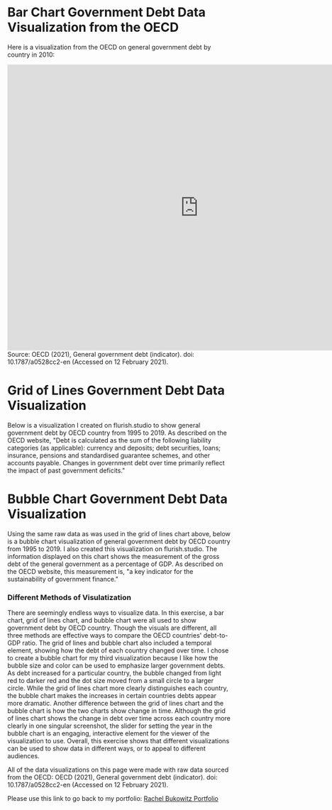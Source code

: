 # Bar Chart Government Debt Data Visualization from the OECD
Here is a visualization from the OECD on general government debt by country in 2010:
<iframe src="https://data.oecd.org/chart/6gJD" width="860" height="645" style="border: 0" mozallowfullscreen="true" webkitallowfullscreen="true" allowfullscreen="true"><a href="https://data.oecd.org/chart/6gJD" target="_blank">OECD Chart: General government debt, Total, % of GDP, Annual, 2010</a></iframe>
Source: OECD (2021), General government debt (indicator). doi: 10.1787/a0528cc2-en (Accessed on 12 February 2021).

# Grid of Lines Government Debt Data Visualization
Below is a visualization I created on flurish.studio to show general government debt by OECD country from 1995 to 2019. As described on the OECD website, "Debt is calculated as the sum of the following liability categories (as applicable): currency and deposits; debt securities, loans; insurance, pensions and standardised guarantee schemes, and other accounts payable. Changes in government debt over time primarily reflect the impact of past government deficits."
<div class="flourish-embed flourish-chart" data-src="visualisation/5283871"><script src="https://public.flourish.studio/resources/embed.js"></script></div>

# Bubble Chart Government Debt Data Visualization
Using the same raw data as was used in the grid of lines chart above, below is a bubble chart visualization of general government debt by OECD country from 1995 to 2019. I also created this visualization on flurish.studio. The information displayed on this chart shows the measurement of the gross debt of the general government as a percentage of GDP. As described on the OECD website, this measurement is, "a key indicator for the sustainability of government finance." 
<div class="flourish-embed flourish-scatter" data-src="visualisation/5284062"><script src="https://public.flourish.studio/resources/embed.js"></script></div>

### Different Methods of Visulatization
There are seemingly endless ways to visualize data. In this exercise, a bar chart, grid of lines chart, and bubble chart were all used to show government debt by OECD country. Though the visuals are different, all three methods are effective ways to compare the OECD countries' debt-to-GDP ratio. The grid of lines and bubble chart also included a temporal element, showing how the debt of each country changed over time. I chose to create a bubble chart for my third visualization because I like how the bubble size and color can be used to emphasize larger government debts. As debt increased for a particular country, the bubble changed from light red to darker red and the dot size moved from a small circle to a larger circle. While the grid of lines chart more clearly distinguishes each country, the bubble chart makes the increases in certain countries debts appear more dramatic. Another difference between the grid of lines chart and the bubble chart is how the two charts show change in time. Although the grid of lines chart shows the change in debt over time across each country more clearly in one singular screenshot, the slider for setting the year in the bubble chart is an engaging, interactive element for the viewer of the visualization to use. Overall, this exercise shows that different visualizations can be used to show data in different ways, or to appeal to different audiences. 

All of the data visualizations on this page were made with raw data sourced from the OECD: OECD (2021), General government debt (indicator). doi: 10.1787/a0528cc2-en (Accessed on 12 February 2021).

Please use this link to go back to my portfolio: [Rachel Bukowitz Portfolio](https://rbukowit.github.io/Bukowitz-Portfolio/)
